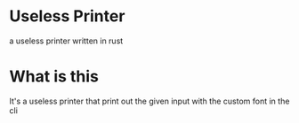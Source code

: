 # Useless Printer
a useless printer written in rust

# What is this
It's a useless printer that print out the given input with the custom font in the cli
